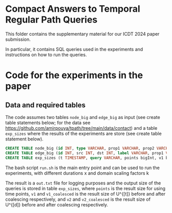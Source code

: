 # Compact Answers to Temporal Regular Path Queries

This folder contains the supplementary material for our ICDT 2024 paper submission. 

In particular, it contains SQL queries used in the experiments and instructions on how to run the queries.


# Code for the experiments in the paper

## Data and required tables

The code assumes two tables ```node_big``` and ```edge_big``` as input (see create table statements below; for the data see https://github.com/amirpouya/tpath/tree/main/data/contact) and a table ```exp_sizes``` where the results of the experiments are store (see create table statement below).

```sql
CREATE TABLE node_big (id INT, type VARCHAR, prop1 VARCHAR, prop2 VARCHAR, prop3 VARCHAR, prop4 VARCHAR, ts INT, te INT);
CREATE TABLE edge_big (id INT, src INT, dst INT, label VARCHAR, prop1 VARCHAR, ts INT, te INT);
CREATE TABLE exp_sizes (t TIMESTAMP, query VARCHAR, points bigInt, v1 bigInt, v1_coalesced bigInt, v2 bigInt, v2_coalesced bigInt, k INT, x INT);
```

The bash script ```run.sh``` is the main entry point and can be used to run the experiments, with different durations x and domain scaling factors k

The result is a ```out.txt``` file for logging purposes and the output size of the queries is stored in table ```exp_sizes```, where ```points``` is the result size for using time points, ```v1``` and ```v1_coalesced``` is the result size of U^{[t]} before and after coalescing respectively, and ```v2``` and ```v2_coalesced``` is the result size of U^{[d]} before and after coalescing respectively.

